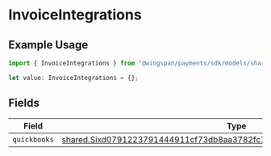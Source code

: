 # InvoiceIntegrations

## Example Usage

```typescript
import { InvoiceIntegrations } from "@wingspan/payments/sdk/models/shared";

let value: InvoiceIntegrations = {};
```

## Fields

| Field                                                                                                                                                                         | Type                                                                                                                                                                          | Required                                                                                                                                                                      | Description                                                                                                                                                                   |
| ----------------------------------------------------------------------------------------------------------------------------------------------------------------------------- | ----------------------------------------------------------------------------------------------------------------------------------------------------------------------------- | ----------------------------------------------------------------------------------------------------------------------------------------------------------------------------- | ----------------------------------------------------------------------------------------------------------------------------------------------------------------------------- |
| `quickbooks`                                                                                                                                                                  | [shared.Sixd0791223791444911cf73db8aa3782fc7b1c0b614b1873468fbf7182f9f9a11](../../../sdk/models/shared/sixd0791223791444911cf73db8aa3782fc7b1c0b614b1873468fbf7182f9f9a11.md) | :heavy_minus_sign:                                                                                                                                                            | N/A                                                                                                                                                                           |